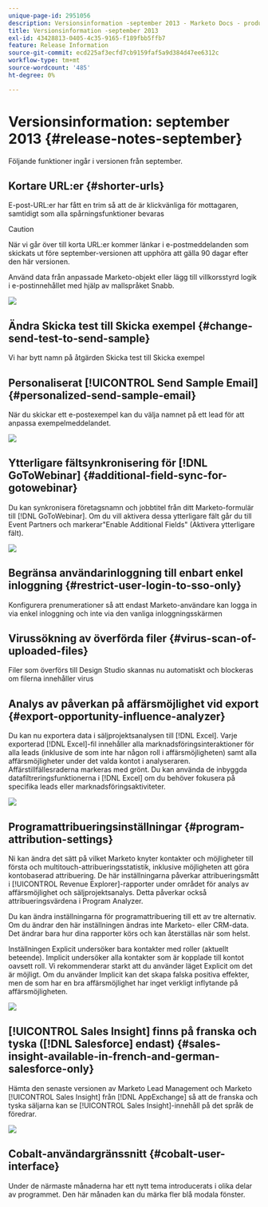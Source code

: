 ```yaml
---
unique-page-id: 2951056
description: Versionsinformation -september 2013 - Marketo Docs - produktdokumentation
title: Versionsinformation -september 2013
exl-id: 43428813-0405-4c35-9165-f189fbb5ffb7
feature: Release Information
source-git-commit: ecd225af3ecfd7cb9159faf5a9d384d47ee6312c
workflow-type: tm+mt
source-wordcount: '485'
ht-degree: 0%

---
```


# Versionsinformation: september 2013 {#release-notes-september}

Följande funktioner ingår i versionen från september.

## Kortare URL:er {#shorter-urls}

E-post-URL:er har fått en trim så att de är klickvänliga för mottagaren, samtidigt som alla spårningsfunktioner bevaras

>[!CAUTION]
>
>När vi går över till korta URL:er kommer länkar i e-postmeddelanden som skickats ut före september-versionen att upphöra att gälla 90 dagar efter den här versionen.

Använd data från anpassade Marketo-objekt eller lägg till villkorsstyrd logik i e-postinnehållet med hjälp av mallspråket Snabb.

![](assets/image2014-9-22-17-3a10-3a56.png)

## Ändra Skicka test till Skicka exempel {#change-send-test-to-send-sample}

Vi har bytt namn på åtgärden Skicka test till Skicka exempel

## Personaliserat [!UICONTROL Send Sample Email] {#personalized-send-sample-email}

När du skickar ett e-postexempel kan du välja namnet på ett lead för att anpassa exempelmeddelandet.

![](assets/image2014-9-22-17-3a11-3a22.png)

## Ytterligare fältsynkronisering för [!DNL GoToWebinar] {#additional-field-sync-for-gotowebinar}

Du kan synkronisera företagsnamn och jobbtitel från ditt Marketo-formulär till [!DNL GoToWebinar]. Om du vill aktivera dessa ytterligare fält går du till Event Partners och markerar&quot;Enable Additional Fields&quot; (Aktivera ytterligare fält).

![](assets/image2014-9-22-17-3a11-3a53.png)

## Begränsa användarinloggning till enbart enkel inloggning {#restrict-user-login-to-sso-only}

Konfigurera prenumerationer så att endast Marketo-användare kan logga in via enkel inloggning och inte via den vanliga inloggningsskärmen

## Virussökning av överförda filer {#virus-scan-of-uploaded-files}

Filer som överförs till Design Studio skannas nu automatiskt och blockeras om filerna innehåller virus

## Analys av påverkan på affärsmöjlighet vid export {#export-opportunity-influence-analyzer}

Du kan nu exportera data i säljprojektsanalysen till [!DNL Excel]. Varje exporterad [!DNL Excel]-fil innehåller alla marknadsföringsinteraktioner för alla leads (inklusive de som inte har någon roll i affärsmöjligheten) samt alla affärsmöjligheter under det valda kontot i analyseraren. Affärstillfällesraderna markeras med grönt. Du kan använda de inbyggda datafiltreringsfunktionerna i [!DNL Excel] om du behöver fokusera på specifika leads eller marknadsföringsaktiviteter.

![](assets/image2014-9-22-17-3a12-3a23.png)

## Programattribueringsinställningar {#program-attribution-settings}

Ni kan ändra det sätt på vilket Marketo knyter kontakter och möjligheter till första och multitouch-attribueringsstatistik, inklusive möjligheten att göra kontobaserad attribuering. De här inställningarna påverkar attribueringsmått i [!UICONTROL Revenue Explorer]-rapporter under området för analys av affärsmöjlighet och säljprojektsanalys. Detta påverkar också attribueringsvärdena i Program Analyzer.

Du kan ändra inställningarna för programattribuering till ett av tre alternativ. Om du ändrar den här inställningen ändras inte Marketo- eller CRM-data. Det ändrar bara hur dina rapporter körs och kan återställas när som helst.

Inställningen Explicit undersöker bara kontakter med roller (aktuellt beteende). Implicit undersöker alla kontakter som är kopplade till kontot oavsett roll. Vi rekommenderar starkt att du använder läget Explicit om det är möjligt. Om du använder Implicit kan det skapa falska positiva effekter, men de som har en bra affärsmöjlighet har inget verkligt inflytande på affärsmöjligheten.

![](assets/image2014-9-22-17-3a12-3a43.png)

## [!UICONTROL Sales Insight] finns på franska och tyska ([!DNL Salesforce] endast) {#sales-insight-available-in-french-and-german-salesforce-only}

Hämta den senaste versionen av Marketo Lead Management och Marketo [!UICONTROL Sales Insight] från [!DNL AppExchange] så att de franska och tyska säljarna kan se [!UICONTROL Sales Insight]-innehåll på det språk de föredrar.

![](assets/image2014-9-22-17-3a13-3a12.png)

## Cobalt-användargränssnitt {#cobalt-user-interface}

Under de närmaste månaderna har ett nytt tema introducerats i olika delar av programmet. Den här månaden kan du märka fler blå modala fönster.
